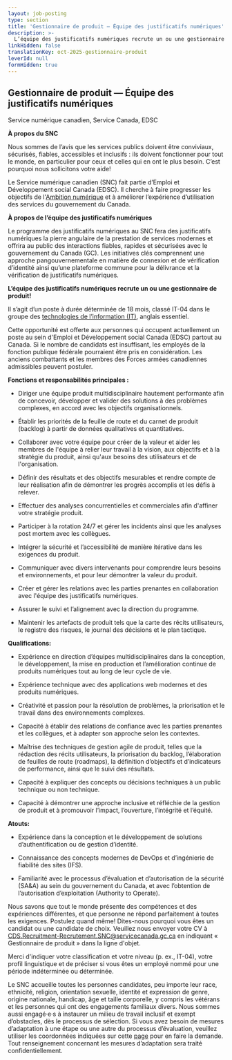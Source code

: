 ```yaml
---
layout: job-posting
type: section
title: 'Gestionnaire de produit — Équipe des justificatifs numériques'
description: >-
  L’équipe des justificatifs numériques recrute un ou une gestionnaire de produit! Il s’agit d’un poste à durée déterminée de 18 mois, classé IT-04.
linkHidden: false
translationKey: oct-2025-gestionnaire-produit
leverId: null
formHidden: true
---
```


## **Gestionnaire de produit — Équipe des justificatifs numériques**
Service numérique canadien, Service Canada, EDSC  
 

**À propos du SNC**

Nous sommes de l’avis que les services publics doivent être conviviaux, sécurisés, fiables, accessibles et inclusifs : ils doivent fonctionner pour tout le monde, en particulier pour ceux et celles qui en ont le plus besoin. C’est pourquoi nous sollicitons votre aide!

Le Service numérique canadien (SNC) fait partie d’Emploi et Développement social Canada (EDSC). Il cherche à faire progresser les objectifs de l'[Ambition numérique](https://www.canada.ca/fr/gouvernement/systeme/gouvernement-numerique/ambition-numerique-canada/ambition-numerique-canada-2022-23.html) et à améliorer l’expérience d’utilisation des services du gouvernement du Canada.  


**À propos de l’équipe des justificatifs numériques**

Le programme des justificatifs numériques au SNC fera des justificatifs numériques la pierre angulaire de la prestation de services modernes et offrira au public des interactions fiables, rapides et sécurisées avec le gouvernement du Canada (GC). Les initiatives clés comprennent une approche pangouvernementale en matière de connexion et de vérification d’identité ainsi qu’une plateforme commune pour la délivrance et la vérification de justificatifs numériques.   
  
 
**L’équipe des justificatifs numériques recrute un ou une gestionnaire de produit!**

Il s’agit d’un poste à durée déterminée de 18 mois, classé IT-04 dans le groupe des [technologies de l’information (IT)](https://www.canada.ca/fr/secretariat-conseil-tresor/sujets/remuneration/conventions-collectives/it.html), anglais essentiel. 

Cette opportunité est offerte aux personnes qui occupent actuellement un poste au sein d'Emploi et Développement social Canada (EDSC) partout au Canada. Si le nombre de candidats est insuffisant, les employés de la fonction publique fédérale pourraient être pris en considération. Les anciens combattants et les membres des Forces armées canadiennes admissibles peuvent postuler. 

**Fonctions et responsabilités principales :**  

- Diriger une équipe produit multidisciplinaire hautement performante afin de concevoir, développer et valider des solutions à des problèmes complexes, en accord avec les objectifs organisationnels.  

- Établir les priorités de la feuille de  route et du carnet de produit (backlog) à partir de données qualitatives et quantitatives.  

- Collaborer avec votre équipe pour créer de la valeur et aider les membres de l'équipe à relier leur travail à la vision, aux objectifs et à la stratégie du produit, ainsi qu'aux besoins des utilisateurs et de l'organisation.  

- Définir des résultats et des objectifs mesurables et rendre compte de leur réalisation afin de démontrer les progrès accomplis et les défis à relever.  

- Effectuer des analyses concurrentielles et commerciales afin d'affiner votre stratégie produit.  

- Participer à la rotation 24/7 et gérer les incidents ainsi que les analyses post mortem avec les collègues.  

- Intégrer la sécurité et l’accessibilité de manière itérative dans les exigences du produit.  

- Communiquer avec divers intervenants pour comprendre leurs besoins et environnements, et pour leur démontrer la valeur du produit.  

- Créer et gérer les relations avec les parties prenantes en collaboration avec l'équipe des justificatifs numériques.  

- Assurer le suivi et l’alignement avec la direction du programme. 

- Maintenir les artefacts de produit tels que la carte des récits utilisateurs, le registre des risques, le journal des décisions et le plan tactique.  
  

**Qualifications:**  

- Expérience en direction d’équipes multidisciplinaires dans la conception, le développement, la mise en production et l’amélioration continue de produits numériques tout au long de leur cycle de vie.  

- Expérience technique avec des applications web modernes et des produits numériques.  

- Créativité et passion pour la résolution de problèmes, la priorisation et le travail dans des environnements complexes.  

- Capacité à établir des relations de confiance avec les parties prenantes et les collègues, et à adapter son approche selon les contextes. 

- Maîtrise des techniques de gestion agile de produit, telles que la rédaction des récits utilisateurs, la priorisation du backlog, l’élaboration de feuilles de route (roadmaps), la définition d’objectifs et d’indicateurs de performance, ainsi que le suivi des résultats.  

- Capacité à expliquer des concepts ou décisions techniques à un public technique ou non technique.  

- Capacité à démontrer une approche inclusive et réfléchie de la gestion de produit et à promouvoir l’impact, l’ouverture, l’intégrité et l’équité.  
 

**Atouts:**  

- Expérience dans la conception et le développement de solutions d’authentification ou de gestion d’identité.  

- Connaissance des concepts modernes de DevOps et d’ingénierie de fiabilité des sites (IFS). 

- Familiarité avec le processus d’évaluation et d’autorisation de la sécurité (SA&A) au sein du gouvernement du Canada, et avec l’obtention de l’autorisation d’exploitation (Authority to Operate).  

Nous savons que tout le monde présente des compétences et des expériences différentes, et que personne ne répond parfaitement à toutes les exigences. Postulez quand même! Dites-nous pourquoi vous êtes un candidat ou une candidate de choix. Veuillez nous envoyer votre CV à CDS.Recruitment-Recrutement.SNC@servicecanada.gc.ca en indiquant « Gestionnaire de produit » dans la ligne d'objet.

Merci d'indiquer votre classification et votre niveau (p. ex., IT-04), votre profil linguistique et de préciser si vous êtes un employé nommé pour une période indéterminée ou déterminée.

Le SNC accueille toutes les personnes candidates, peu importe leur race, ethnicité, religion, orientation sexuelle, identité et expression de genre, origine nationale, handicap, âge et taille corporelle, y compris les vétérans et les personnes qui ont des engagements familiaux divers. Nous sommes aussi engagé·e·s à instaurer un milieu de travail inclusif et exempt d’obstacles, dès le processus de sélection. Si vous avez besoin de mesures d’adaptation à une étape ou une autre du processus d’évaluation, veuillez utiliser les coordonnées indiquées sur cette [page](https://www.canada.ca/fr/commission-fonction-publique/services/mesures-d-adaptation-matiere-evaluation.html) pour en faire la demande. Tout renseignement concernant les mesures d’adaptation sera traité confidentiellement.

